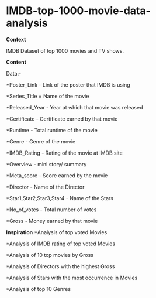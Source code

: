 # IMDB-top-1000-movie-data-analysis
**Context**

IMDB Dataset of top 1000 movies and TV shows.


**Content**

Data:-

*Poster_Link - Link of the poster that IMDB is using

*Series_Title = Name of the movie

*Released_Year - Year at which that movie was released

*Certificate - Certificate earned by that movie

*Runtime - Total runtime of the movie

*Genre - Genre of the movie

*IMDB_Rating - Rating of the movie at IMDB site

*Overview - mini story/ summary

*Meta_score - Score earned by the movie

*Director - Name of the Director

*Star1,Star2,Star3,Star4 - Name of the Stars

*No_of_votes - Total number of votes

*Gross - Money earned by that movie



**Inspiration**
*Analysis of top voted Movies

*Analysis of IMDB rating of top voted Movies

*Analysis of 10 top movies by Gross

*Analysis of Directors with the highest Gross

*Analysis of Stars with the most occurrence in Movies

*Analysis of top 10 Genres











